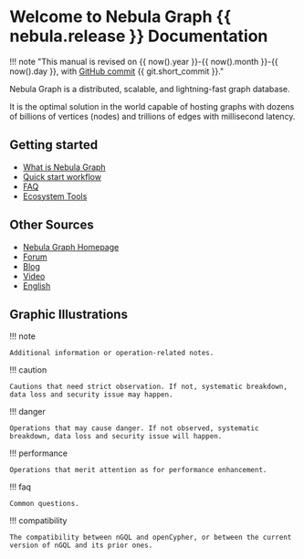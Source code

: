 # Welcome to Nebula Graph {{ nebula.release }} Documentation

!!! note "This manual is revised on {{ now().year }}-{{ now().month }}-{{ now().day }}, with [GitHub commit](https://github.com/vesoft-inc/nebula-docs) {{ git.short_commit }}."

Nebula Graph is a distributed, scalable, and lightning-fast graph database.

It is the optimal solution in the world capable of hosting graphs with dozens of billions of vertices (nodes) and trillions of edges with millisecond latency.

## Getting started

* [What is Nebula Graph](1.introduction/1.what-is-nebula-graph.md)
* [Quick start workflow](2.quick-start/1.quick-start-workflow.md)
* [FAQ](19.FAQ/0.FAQ.md)
* [Ecosystem Tools](20.appendix/6.eco-tool-version.md)
  
## Other Sources

- [Nebula Graph Homepage](https://nebula-graph.com.cn/)
- [Forum](https://discuss.nebula-graph.com.cn/)
- [Blog](https://nebula-graph.com.cn/posts/)
- [Video](https://www.youtube.com/channel/UC73V8q795eSEMxDX4Pvdwmw)
- [English](https://docs.nebula-graph.io/)

## Graphic Illustrations

!!! note

    Additional information or operation-related notes.

!!! caution

    Cautions that need strict observation. If not, systematic breakdown, data loss and security issue may happen.

!!! danger

    Operations that may cause danger. If not observed, systematic breakdown, data loss and security issue will happen.

!!! performance

    Operations that merit attention as for performance enhancement.

!!! faq

    Common questions.

!!! compatibility

    The compatibility between nGQL and openCypher, or between the current version of nGQL and its prior ones. 